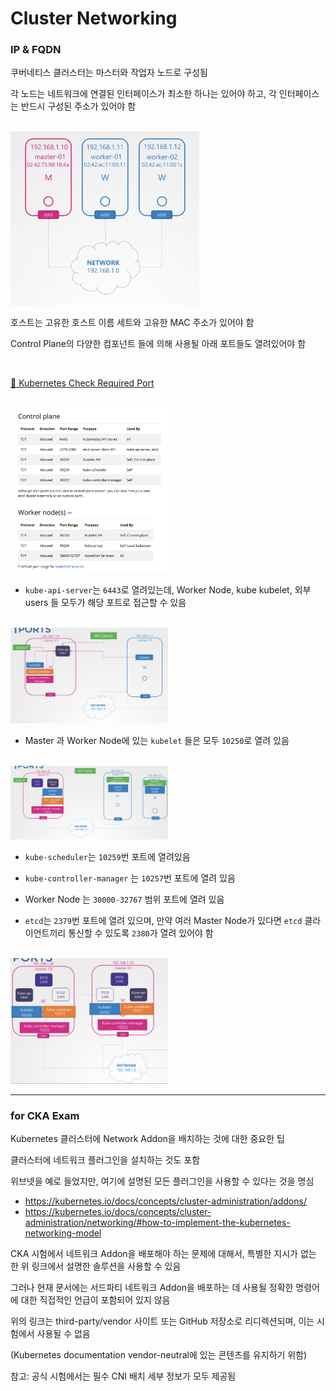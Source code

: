 # Cluster Networking

### IP & FQDN

쿠버네티스 클러스터는 마스터와 작업자 노드로 구성됨

각 노드는 네트워크에 연결된 인터페이스가 최소한 하나는 있어야 하고,
각 인터페이스는 반드시 구성된 주소가 있어야 함 

<br/><img src="./img/cluster_networking_img1.png" width="60%" /><br/>

호스트는 고유한 호스트 이름 세트와 고유한 MAC 주소가 있어야 함

Control Plane의 다양한 컴포넌트 들에 의해 사용될 아래 포트들도 열려있어야 함

<br>

[🔗 Kubernetes Check Required Port](https://kubernetes.io/docs/reference/networking/ports-and-protocols/)

<br/><img src="./img/cluster_networking_img5.png" width="50%" /><br/>

- `kube-api-server`는 `6443`로 열려있는데, Worker Node, kube kubelet, 외부 users 들 모두가 해당 포트로 접근할 수 있음

<br/><img src="./img/cluster_networking_img2.png" width="50%" /><br/>

- Master 과 Worker Node에 있는 `kubelet` 들은 모두 `10250`로 열려 있음

<br/><img src="./img/cluster_networking_img3.png" width="50%" /><br/>

- `kube-scheduler`는 `10259`번 포트에 열려있음

- `kube-controller-manager` 는 `10257`번 포트에 열려 있음

- Worker Node 는 `30000-32767` 범위 포트에 열려 있음

- `etcd`는 `2379`번 포트에 열려 있으며, 만약 여러 Master Node가 있다면 `etcd` 클라이언트끼리 통신할 수 있도록 `2380`가 열려 있어야 함

<br/><img src="./img/cluster_networking_img4.png" width="50%" /><br/>

---

### for CKA Exam

Kubernetes 클러스터에 Network Addon을 배치하는 것에 대한 중요한 팁

클러스터에 네트워크 플러그인을 설치하는 것도 포함

위브넷을 예로 들었지만, 여기에 설명된 모든 플러그인을 사용할 수 있다는 것을 명심

- https://kubernetes.io/docs/concepts/cluster-administration/addons/
- https://kubernetes.io/docs/concepts/cluster-administration/networking/#how-to-implement-the-kubernetes-networking-model

CKA 시험에서 네트워크 Addon을 배포해야 하는 문제에 대해서,
특별한 지시가 없는 한 위 링크에서 설명한 솔루션을 사용할 수 있음

그러나 현재 문서에는 서드파티 네트워크 Addon을 배포하는 데 사용될 정확한 명령어에 대한 직접적인 언급이 포함되어 있지 않음

위의 링크는 third-party/vendor 사이트 또는 GitHub 저장소로 리디렉션되며, 이는 시험에서 사용될 수 없음

(Kubernetes documentation vendor-neutral에 있는 콘텐츠를 유지하기 위함)

참고: 공식 시험에서는 필수 CNI 배치 세부 정보가 모두 제공됨









